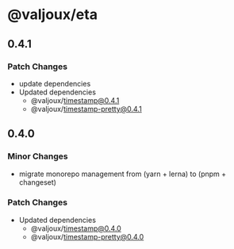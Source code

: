 # @valjoux/eta

## 0.4.1

### Patch Changes

- update dependencies
- Updated dependencies
  - @valjoux/timestamp@0.4.1
  - @valjoux/timestamp-pretty@0.4.1

## 0.4.0

### Minor Changes

- migrate monorepo management from (yarn + lerna) to (pnpm + changeset)

### Patch Changes

- Updated dependencies
  - @valjoux/timestamp@0.4.0
  - @valjoux/timestamp-pretty@0.4.0

